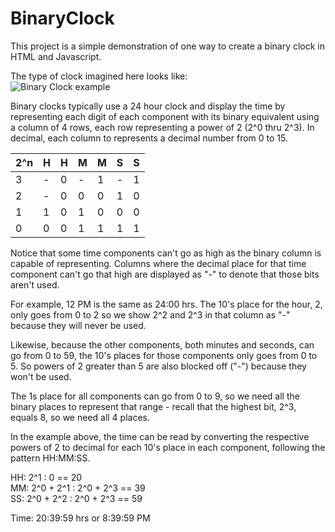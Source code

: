 # BinaryClock

This project is a simple demonstration of one way to create a binary clock in HTML and Javascript.

The type of clock imagined here looks like:\
![Binary Clock example](/binaerewanduhr.jpg=400x400)

Binary clocks typically use a 24 hour clock and display the time by representing each digit of each component with its binary equivalent using a column of 4 rows, each row representing a power of 2 (2^0 thru 2^3). In decimal, each column to represents a decimal number from 0 to 15.

| 2^n | H | H | M | M | S | S |
|:--|:--|:--|:--|:--|:--|:--|
| 3 | - | 0 | - | 1 | - | 1 |
| 2 | - | 0 | 0 | 0 | 1 | 0 |
| 1 | 1 | 0 | 1 | 0 | 0 | 0 |
| 0 | 0 | 0 | 1 | 1 | 1 | 1 |

Notice that some time components can't go as high as the binary column is capable of representing. Columns where the decimal place for that time component can't go that high are displayed as "-" to denote that those bits aren't used.

For example, 12 PM is the same as 24:00 hrs.  The 10's place for the hour, 2, only goes from 0 to 2 so we show 2^2 and 2^3 in that column as "-" because they will never be used.  

Likewise, because the other components, both minutes and seconds, can go from 0 to 59, the 10's places for those components only goes from 0 to 5. So powers of 2 greater than 5 are also blocked off ("-") because they won't be used.

The 1s place for all components can go from 0 to 9, so we need all the binary places to represent that range - recall that the highest bit, 2^3, equals 8, so we need all 4 places.

In the example above, the time can be read by converting the respective powers of 2 to decimal for each 10's place in each component, following the pattern HH:MM:SS.

HH: 2^1 : 0 == 20\
MM: 2^0 + 2^1 : 2^0 + 2^3 == 39\
SS: 2^0 + 2^2 : 2^0 + 2^3 == 59

Time: 20:39:59 hrs or 8:39:59 PM
